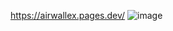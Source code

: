 https://airwallex.pages.dev/
![image](https://github.com/user-attachments/assets/97a432f3-d934-4571-8353-930dc75304a5)
